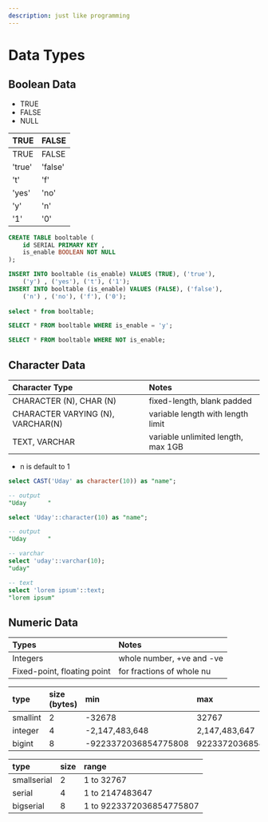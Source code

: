 ```yaml
---
description: just like programming
---
```


# Data Types

## Boolean Data

* TRUE
* FALSE
* NULL

| TRUE | FALSE |
| :--- | :--- |
| TRUE | FALSE |
| 'true' | 'false' |
| 't' | 'f' |
| 'yes' | 'no' |
| 'y' | 'n' |
| '1' | '0' |

```sql
CREATE TABLE booltable (
    id SERIAL PRIMARY KEY ,
    is_enable BOOLEAN NOT NULL
);

INSERT INTO booltable (is_enable) VALUES (TRUE), ('true'), 
    ('y') , ('yes'), ('t'), ('1');
INSERT INTO booltable (is_enable) VALUES (FALSE), ('false'), 
    ('n') , ('no'), ('f'), ('0');
    
select * from booltable;

SELECT * FROM booltable WHERE is_enable = 'y';

SELECT * FROM booltable WHERE NOT is_enable;
```

## Character Data

| Character Type | Notes |
| :--- | :--- |
| CHARACTER \(N\), CHAR \(N\) | fixed-length, blank padded |
| CHARACTER VARYING \(N\), VARCHAR\(N\) | variable length with length limit |
| TEXT, VARCHAR | variable unlimited length, max 1GB |

* n is default to 1

```sql
select CAST('Uday' as character(10)) as "name";

-- output
"Uday      "

select 'Uday'::character(10) as "name";

-- output
"Uday      "

-- varchar
select 'uday'::varchar(10);
"uday"

-- text
select 'lorem ipsum'::text;
"lorem ipsum"
```

## Numeric Data

| Types | Notes |
| :--- | :--- |
| Integers | whole number, +ve and -ve |
| Fixed-point, floating point | for fractions of whole nu |

| type | size \(bytes\) | min | max |
| :--- | :--- | :--- | :--- |
| smallint | 2 | -32678 | 32767 |
| integer | 4 | -2,147,483,648 | 2,147,483,647 |
| bigint | 8 | -9223372036854775808 | 9223372036854775807 |

| type | size | range |
| :--- | :--- | :--- |
| smallserial | 2 | 1 to 32767 |
| serial | 4 | 1 to 2147483647 |
| bigserial | 8 | 1 to 9223372036854775807 |



